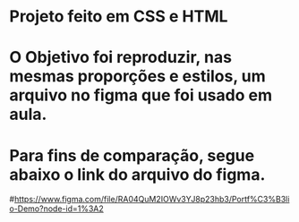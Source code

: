 # Projeto feito em CSS e HTML

# O Objetivo foi reproduzir, nas mesmas proporções e estilos, um arquivo no figma que foi usado em aula.

# Para fins de comparação, segue abaixo o link do arquivo do figma.

#https://www.figma.com/file/RA04QuM2IOWv3YJ8p23hb3/Portf%C3%B3lio-Demo?node-id=1%3A2
